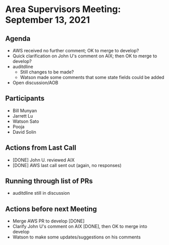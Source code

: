 # Area Supervisors Meeting: September 13, 2021

## Agenda
- AWS received no further comment; OK to merge to develop?
- Quick clarification on John U's comment on AIX; then OK to merge to develop?
- auditdline
  - Still changes to be made?
  - Watson made some comments that some state fields could be added
- Open discussion/AOB

## Participants
- Bill Munyan
- Jarrett Lu
- Watson Sato
- Pooja
- David Solin

## Actions from Last Call
- [DONE] John U. reviewed AIX
- [DONE] AWS last call sent out (again, no responses)


## Running through list of PRs
- auditdline still in discussion


## Actions before next Meeting
- Merge AWS PR to develop [DONE]
- Clarify John U's comment on AIX [DONE], then OK to merge into develop
- Watson to make some updates/suggestions on his comments
